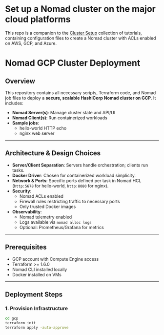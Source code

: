 # Set up a Nomad cluster on the major cloud platforms

This repo is a companion to the [Cluster Setup](https://developer.hashicorp.com/nomad/tutorials/cluster-setup) collection of tutorials, containing configuration files to create a Nomad cluster with ACLs enabled on AWS, GCP, and Azure.


# Nomad GCP Cluster Deployment

## Overview
This repository contains all necessary scripts, Terraform code, and Nomad job files to deploy a **secure, scalable HashiCorp Nomad cluster on GCP**. It includes:

- **Nomad Server(s)**: Manage cluster state and API/UI
- **Nomad Client(s)**: Run containerized workloads
- **Sample jobs**: 
  - hello-world HTTP echo
  - nginx web server

---

## Architecture & Design Choices

- **Server/Client Separation**: Servers handle orchestration; clients run tasks.
- **Docker Driver**: Chosen for containerized workload simplicity.
- **Network & Ports**: Specific ports defined per task in Nomad HCL (`http:5678` for hello-world, `http:8080` for nginx).
- **Security**:
  - Nomad ACLs enabled
  - Firewall rules restricting traffic to necessary ports
  - Only trusted Docker images
- **Observability**: 
  - Nomad telemetry enabled
  - Logs available via `nomad alloc logs`
  - Optional: Prometheus/Grafana for metrics

---

## Prerequisites

- GCP account with Compute Engine access
- Terraform >= 1.6.0
- Nomad CLI installed locally
- Docker installed on VMs

---

## Deployment Steps

### 1. Provision Infrastructure

```bash
cd gcp
terraform init
terraform apply -auto-approve
